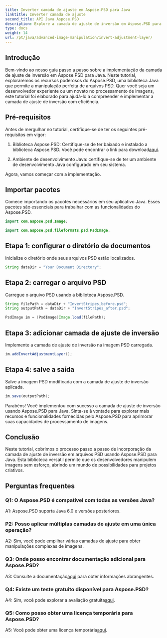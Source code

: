 ```yaml
---
title: Inverter camada de ajuste em Aspose.PSD para Java
linktitle: Inverter camada de ajuste
second_title: API Java Aspose.PSD
description: Explore a camada de ajuste de inversão em Aspose.PSD para Java. Uma poderosa biblioteca Java para manipulação perfeita de arquivos PSD.
type: docs
weight: 14
url: /pt/java/advanced-image-manipulation/invert-adjustment-layer/
---
```

## Introdução

Bem-vindo ao nosso guia passo a passo sobre a implementação da camada de ajuste de inversão em Aspose.PSD para Java. Neste tutorial, exploraremos os recursos poderosos do Aspose.PSD, uma biblioteca Java que permite a manipulação perfeita de arquivos PSD. Quer você seja um desenvolvedor experiente ou um novato no processamento de imagens, este tutorial foi elaborado para ajudá-lo a compreender e implementar a camada de ajuste de inversão com eficiência.

## Pré-requisitos

Antes de mergulhar no tutorial, certifique-se de ter os seguintes pré-requisitos em vigor:

1. Biblioteca Aspose.PSD: Certifique-se de ter baixado e instalado a biblioteca Aspose.PSD. Você pode encontrar o link para download[aqui](https://releases.aspose.com/psd/java/).

2. Ambiente de desenvolvimento Java: certifique-se de ter um ambiente de desenvolvimento Java configurado em seu sistema.

Agora, vamos começar com a implementação.

## Importar pacotes

Comece importando os pacotes necessários em seu aplicativo Java. Esses pacotes são essenciais para trabalhar com as funcionalidades do Aspose.PSD.

```java
import com.aspose.psd.Image;

import com.aspose.psd.fileformats.psd.PsdImage;
```

## Etapa 1: configurar o diretório de documentos

Inicialize o diretório onde seus arquivos PSD estão localizados.

```java
String dataDir = "Your Document Directory";
```

## Etapa 2: carregar o arquivo PSD

Carregue o arquivo PSD usando a biblioteca Aspose.PSD.

```java
String filePath = dataDir + "InvertStripes_before.psd";
String outputPath = dataDir + "InvertStripes_after.psd";

PsdImage im = (PsdImage)Image.load(filePath);
```

## Etapa 3: adicionar camada de ajuste de inversão

Implemente a camada de ajuste de inversão na imagem PSD carregada.

```java
im.addInvertAdjustmentLayer();
```

## Etapa 4: salve a saída

Salve a imagem PSD modificada com a camada de ajuste de inversão aplicada.

```java
im.save(outputPath);
```

Parabéns! Você implementou com sucesso a camada de ajuste de inversão usando Aspose.PSD para Java. Sinta-se à vontade para explorar mais recursos e funcionalidades fornecidas pelo Aspose.PSD para aprimorar suas capacidades de processamento de imagens.

## Conclusão

Neste tutorial, cobrimos o processo passo a passo de incorporação da camada de ajuste de inversão em arquivos PSD usando Aspose.PSD para Java. Esta biblioteca versátil permite que os desenvolvedores manipulem imagens sem esforço, abrindo um mundo de possibilidades para projetos criativos.

## Perguntas frequentes

### Q1: O Aspose.PSD é compatível com todas as versões Java?

A1: Aspose.PSD suporta Java 6.0 e versões posteriores.

### P2: Posso aplicar múltiplas camadas de ajuste em uma única operação?

A2: Sim, você pode empilhar várias camadas de ajuste para obter manipulações complexas de imagens.

### Q3: Onde posso encontrar documentação adicional para Aspose.PSD?

 A3: Consulte a documentação[aqui](https://reference.aspose.com/psd/java/) para obter informações abrangentes.

### Q4: Existe um teste gratuito disponível para Aspose.PSD?

 A4: Sim, você pode explorar a avaliação gratuita[aqui](https://releases.aspose.com/).

### Q5: Como posso obter uma licença temporária para Aspose.PSD?

A5: Você pode obter uma licença temporária[aqui](https://purchase.aspose.com/temporary-license/).